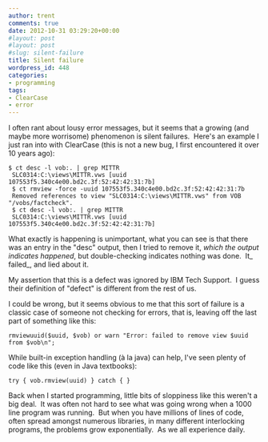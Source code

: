 ```yaml
---
author: trent
comments: true
date: 2012-10-31 03:29:20+00:00
#layout: post
#layout: post
#slug: silent-failure
title: Silent failure
wordpress_id: 448
categories:
- programming
tags:
- ClearCase
- error
---
```


I often rant about lousy error messages, but it seems that a growing (and maybe more worrisome) phenomenon is silent failures.  Here's an example I just ran into with ClearCase (this is not a new bug, I first encountered it over 10 years ago):

    
    $ ct desc -l vob:. | grep MITTR
     SLC0314:C:\views\MITTR.vws [uuid 107553f5.340c4e00.bd2c.3f:52:42:42:31:7b]
     $ ct rmview -force -uuid 107553f5.340c4e00.bd2c.3f:52:42:42:31:7b
     Removed references to view "SLC0314:C:\views\MITTR.vws" from VOB "/vobs/factcheck".
     $ ct desc -l vob:. | grep MITTR
     SLC0314:C:\views\MITTR.vws [uuid 107553f5.340c4e00.bd2c.3f:52:42:42:31:7b]


What exactly is happening is unimportant, what you can see is that there was an entry in the "desc" output, then I tried to remove it, _which the output indicates happened_, but double-checking indicates nothing was done.  It_ failed_, and lied about it.

My assertion that this is a defect was ignored by IBM Tech Support.  I guess their definition of "defect" is different from the rest of us.

I could be wrong, but it seems obvious to me that this sort of failure is a classic case of someone not checking for errors, that is, leaving off the last part of something like this:

    
    rmviewuuid($uuid, $vob) or warn "Error: failed to remove view $uuid from $vob\n";


While built-in exception handling (à la java) can help, I've seen plenty of code like this (even in Java textbooks):

    
    try { vob.rmview(uuid) } catch { }


Back when I started programming, little bits of sloppiness like this weren't a big deal.  It was often not hard to see what was going wrong when a 1000 line program was running.  But when you have millions of lines of code, often spread amongst numerous libraries, in many different interlocking programs, the problems grow exponentially.  As we all experience daily.




